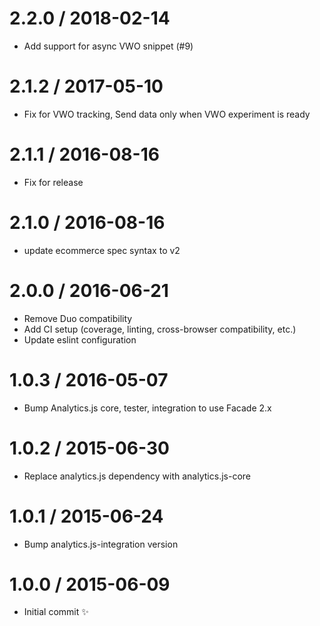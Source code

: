 2.2.0 / 2018-02-14
==================

  * Add support for async VWO snippet (#9)

2.1.2 / 2017-05-10
==================

 * Fix for VWO tracking, Send data only when VWO experiment is ready

2.1.1 / 2016-08-16
==================

 * Fix for release

2.1.0 / 2016-08-16
==================

  * update ecommerce spec syntax to v2

2.0.0 / 2016-06-21
==================

  * Remove Duo compatibility
  * Add CI setup (coverage, linting, cross-browser compatibility, etc.)
  * Update eslint configuration

1.0.3 / 2016-05-07
==================

  * Bump Analytics.js core, tester, integration to use Facade 2.x

1.0.2 / 2015-06-30
==================

  * Replace analytics.js dependency with analytics.js-core

1.0.1 / 2015-06-24
==================

  * Bump analytics.js-integration version

1.0.0 / 2015-06-09
==================

  * Initial commit :sparkles:
